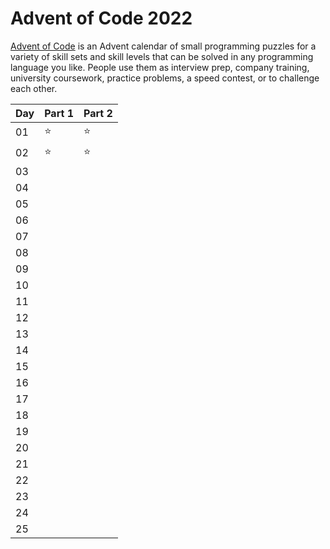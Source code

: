 # Advent of Code 2022

[Advent of Code](https://adventofcode.com/2022/about) is an Advent calendar of small programming puzzles for a variety of skill sets and skill levels that can be solved in any programming language you like. People use them as interview prep, company training, university coursework, practice problems, a speed contest, or to challenge each other.

| Day      | Part 1 | Part 2 | 
| -------- | ------ |--------|
| 01       |⭐      |⭐     |
| 02       |⭐      |⭐     |
| 03       |       |       |
| 04       |       |       |
| 05       |       |       |
| 06       |       |       |
| 07       |       |       |
| 08       |       |       |
| 09       |       |       |
| 10       |       |       |
| 11       |       |       |
| 12       |       |       |
| 13       |       |       |
| 14       |       |       |
| 15       |       |       |
| 16       |       |       |
| 17       |       |       |
| 18       |       |       |
| 19       |       |       |
| 20       |       |       |
| 21       |       |       |
| 22       |       |       |
| 23       |       |       |
| 24       |       |       |
| 25       |       |       |




